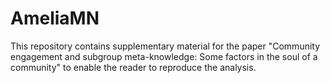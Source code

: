 # AmeliaMN

This repository contains supplementary material for the paper "Community engagement and subgroup meta-knowledge: Some factors in the soul of a community" to enable the reader to reproduce the analysis.
